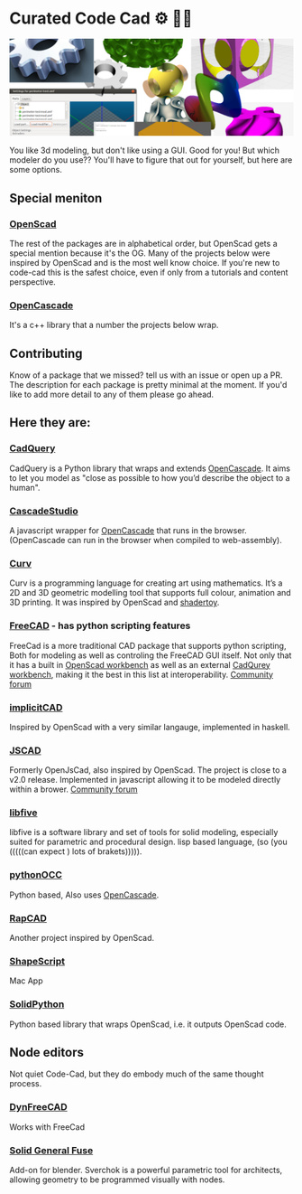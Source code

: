 # Curated Code Cad ⚙️ 👩‍🔧

<img src="https://raw.githubusercontent.com/Irev-Dev/repo-images/main/images/CURATED-CODE-CAD-BANNER2.jpg">

You like 3d modeling, but don't like using a GUI. Good for you! But which modeler do you use??
You'll have to figure that out for yourself, but here are some options.

## Special meniton

### [OpenScad](http://www.openscad.org/)
The rest of the packages are in alphabetical order, but OpenScad gets a special mention because it's the OG. Many of the projects below were inspired by OpenScad and is the most well know choice. If you're new to code-cad this is the safest choice, even if only from a tutorials and content perspective.

### [OpenCascade](https://github.com/tpaviot/oce)
It's a c++ library that a number the projects below wrap.

## Contributing

Know of a package that we missed? tell us with an issue or open up a PR.
The description for each package is pretty minimal at the moment. If you'd like to add more detail to any of them please go ahead.

## Here they are:

### [CadQuery](https://cadquery.readthedocs.io/en/latest/intro.html)

CadQuery is a Python library that wraps and extends [OpenCascade](https://github.com/tpaviot/oce). It aims to let you model as "close as possible to how you’d describe the object to a human".

### [CascadeStudio](https://zalo.github.io/CascadeStudio/)

A javascript wrapper for [OpenCascade](https://github.com/tpaviot/oce) that runs in the browser. (OpenCascade can run in the browser when compiled to web-assembly).

### [Curv](http://www.curv3d.org/)

Curv is a programming language for creating art using mathematics. It’s a 2D and 3D geometric modelling tool that supports full colour, animation and 3D printing. It was inspired by OpenScad and [shadertoy](https://www.shadertoy.com/).

### [FreeCAD](https://www.freecadweb.org/) - has python scripting features

FreeCad is a more traditional CAD package that supports python scripting, Both for modeling as well as controling the FreeCAD GUI itself. Not only that it has a built in [OpenScad workbench](https://wiki.freecadweb.org/OpenSCAD_Module) as well as an external [CadQurey workbench](https://wiki.freecadweb.org/CadQuery_Workbench), making it the best in this list at interoperability.
[Community forum](https://forum.freecadweb.org/)
 
### [implicitCAD](http://www.implicitcad.org/)

Inspired by OpenScad with a very similar langauge, implemented in haskell.

### [JSCAD](https://openjscad.org/)

Formerly OpenJsCad, also inspired by OpenScad. The project is close to a v2.0 release. Implemented in javascript allowing it to be modeled directly within a brower.
[Community forum](https://openjscad.nodebb.com/)

### [libfive](http://libfive.com/)

libfive is a software library and set of tools for solid modeling, especially suited for parametric and procedural design. lisp based language, (so (you (((((can expect ) lots of brakets))))).

### [pythonOCC](http://www.pythonocc.org/)

Python based, Also uses [OpenCascade](https://github.com/tpaviot/oce).

### [RapCAD](https://gilesbathgate.com/category/rapcad/)

Another project inspired by OpenScad.

### [ShapeScript](https://apps.apple.com/us/app/shapescript/id1441135869?mt=12)

Mac App

### [SolidPython](https://solidpython.readthedocs.io/en/latest/)

Python based library that wraps OpenScad, i.e. it outputs OpenScad code.

## Node editors

Not quiet Code-Cad, but they do embody much of the same thought process.

### [DynFreeCAD](https://github.com/infeeeee/DynFreeCAD)

Works with FreeCad

### [Solid General Fuse](https://github.com/nortikin/sverchok)

Add-on for blender. Sverchok is a powerful parametric tool for architects, allowing geometry to be programmed visually with nodes. 
